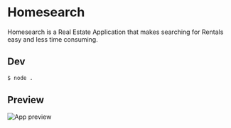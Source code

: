 # Homesearch
Homesearch is a Real Estate Application that makes searching for Rentals easy and less time consuming.

## Dev
```bash
$ node .
```

## Preview
![App preview](https://github.com/projectfinalaudio/homesearch/blob/master/preview.png?raw=true)

